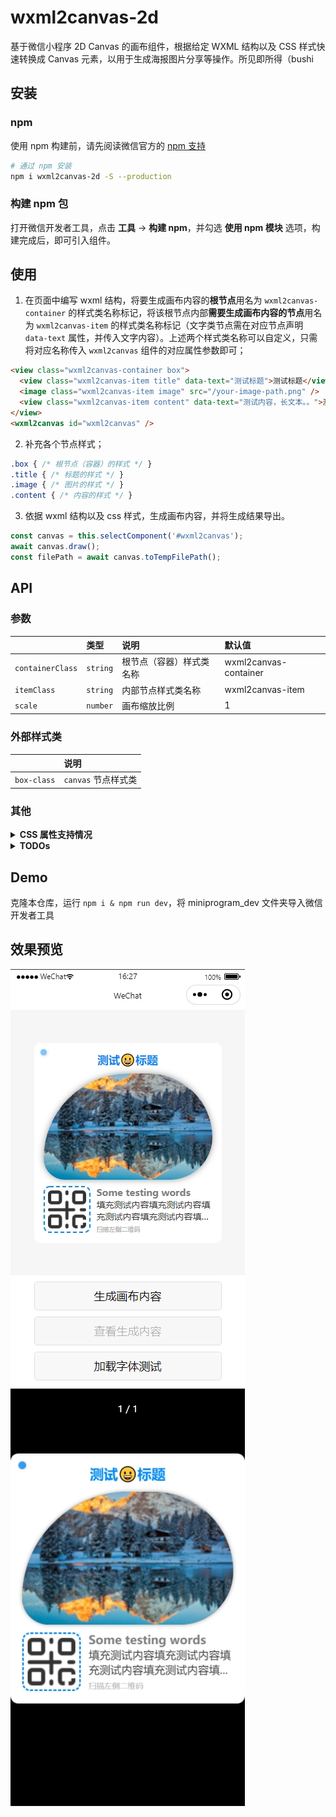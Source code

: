 # wxml2canvas-2d

基于微信小程序 2D Canvas 的画布组件，根据给定 WXML 结构以及 CSS 样式快速转换成 Canvas 元素，以用于生成海报图片分享等操作。所见即所得（bushi

## 安装

### npm

使用 npm 构建前，请先阅读微信官方的 [npm 支持](https://developers.weixin.qq.com/miniprogram/dev/devtools/npm.html)

```bash
# 通过 npm 安装
npm i wxml2canvas-2d -S --production
```

### 构建 npm 包

打开微信开发者工具，点击 **工具** -> **构建 npm**，并勾选 **使用 npm 模块** 选项，构建完成后，即可引入组件。

## 使用

1. 在页面中编写 wxml 结构，将要生成画布内容的**根节点**用名为 `wxml2canvas-container` 的样式类名称标记，将该根节点内部**需要生成画布内容的节点**用名为 `wxml2canvas-item` 的样式类名称标记（文字类节点需在对应节点声明 `data-text` 属性，并传入文字内容）。上述两个样式类名称可以自定义，只需将对应名称传入 `wxml2canvas` 组件的对应属性参数即可；
```html
<view class="wxml2canvas-container box">
  <view class="wxml2canvas-item title" data-text="测试标题">测试标题</view>
  <image class="wxml2canvas-item image" src="/your-image-path.png" />
  <view class="wxml2canvas-item content" data-text="测试内容，长文本。。">测试内容，长文本。。</view>
</view>
<wxml2canvas id="wxml2canvas" />
```
2. 补充各个节点样式；
```css
.box { /* 根节点（容器）的样式 */ }
.title { /* 标题的样式 */ }
.image { /* 图片的样式 */ }
.content { /* 内容的样式 */ }
```
3. 依据 wxml 结构以及 css 样式，生成画布内容，并将生成结果导出。
```javascript
const canvas = this.selectComponent('#wxml2canvas');
await canvas.draw();
const filePath = await canvas.toTempFilePath();
```

## API

### 参数

||类型|说明|默认值|
|:-|:-|:-|:-|
|`containerClass`|`string`|根节点（容器）样式类名称|wxml2canvas-container|
|`itemClass`|`string`|内部节点样式类名称|wxml2canvas-item|
|`scale`|`number`|画布缩放比例|1|

### 外部样式类

||说明|
|:-|:-|
|`box-class`|`canvas` 节点样式类|

### 其他

<details>
  <summary><b>CSS 属性支持情况</b></summary>
  <br>

  > 基础属性：width，height，padding、margin 等布局相关属性不谈

  <table>
    <tr>
      <th colspan="2">属性</th>
      <th>说明</th>
    </tr>
    <tr>
      <td colspan="2">background</td>
      <td>背景，暂仅支持单一颜色</td>
    </tr>
    <tr>
      <td colspan="2">background-color</td>
      <td>背景颜色，支持</td>
    </tr>
    <tr>
      <td rowspan="3">border</td>
      <td>border-width</td>
      <td>边框宽度，暂仅支持四边同宽</td>
    </tr>
    <tr>
      <td>border-style</td>
      <td>边框样式，暂仅支持 solid 和 dashed</td>
    </tr>
    <tr>
      <td>border-color</td>
      <td>边框颜色，支持</td>
    </tr>
    <tr>
      <td colspan="2">opacity</td>
      <td>透明度，支持</td>
    </tr>
    <tr>
      <td colspan="2">box-shadow</td>
      <td>阴影，暂仅支持单一阴影</td>
    </tr>
    <tr>
      <td colspan="2">border-radius</td>
      <td>圆角，支持</td>
    </tr>
    <tr>
      <td colspan="2">font-family</td>
      <td>字体，支持</td>
    </tr>
    <tr>
      <td colspan="2">font-size</td>
      <td>字体大小，支持</td>
    </tr>
    <tr>
      <td colspan="2">font-weight</td>
      <td>字重，支持</td>
    </tr>
    <tr>
      <td colspan="2">text-align</td>
      <td>文本对齐，支持</td>
    </tr>
    <tr>
      <td colspan="2">line-height</td>
      <td>行高，支持</td>
    </tr>
    <tr>
      <td colspan="2">text-overflow</td>
      <td>文字溢出处理，支持</td>
    </tr>
    <tr>
      <td colspan="2">color</td>
      <td>文字颜色，支持</td>
    </tr>
  </table>
</details>
<details>
  <summary><b>TODOs</b></summary>
  <br>

  - [ ] 支持 background-image 等背景图片样式
  - [ ] 支持渐变类 background，Gradients
  - [ ] 支持多重 background，多重 box-shadow
</details>

## Demo

克隆本仓库，运行 `npm i & npm run dev`，将 miniprogram_dev 文件夹导入微信开发者工具

## 效果预览

![效果预览](screenshot-0.png)
![效果预览](screenshot-1.png)
